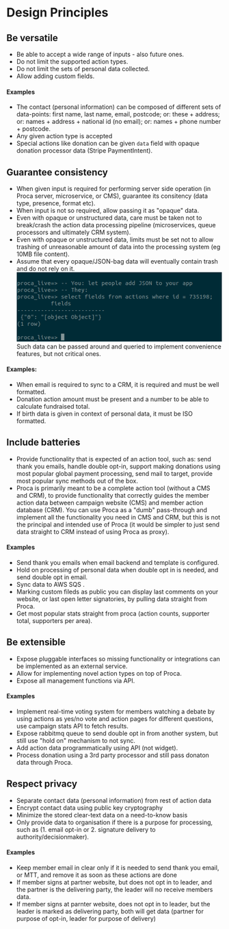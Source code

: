 # Design Principles

## Be versatile

- Be able to accept a wide range of inputs - also future ones.
- Do not limit the supported action types. 
- Do not limit the sets of personal data collected.
- Allow adding custom fields.

#### Examples 
- The contact (personal information) can be composed of different sets of data-points: first name, last name, email, postcode; or: these + address; or: names + address + national id (no email); or: names + phone number + postcode.
- Any given action type is accepted
- Special actions like donation can be given `data` field with opaque donation processor data (Stripe PaymentIntent).

## Guarantee consistency

- When given input is required for performing server side operation (in Proca server, microservice, or CMS), guarantee its consitency (data type, presence, format etc).
- When input is not so required, allow passing it as "opaque" data. 
- Even with opaque or unstructured data, care must be taken not to break/crash the action data processing pipeline (microservices, queue processors and ultimately CRM system).
- Even with opaque or unstructured data, limits must be set not to allow trashing of unreasonable amount of data into the processing system (eg 10MB file content).
- Assume that every opaque/JSON-bag data will eventually contain trash and do not rely on it.
  ![A JSON field in db with serialization error](assets/json-fail.png)
  Such data can be passed around and queried to implement convenience features, but not critical ones.
 
#### Examples:

- When email is required to sync to a CRM, it is required and must be well formatted.
- Donation action amount must be present and a number to be able to calculate fundraised total.
- If birth data is given in context of personal data, it must be ISO formatted.

## Include batteries 

- Provide functionality that is expected of an action tool, such as: send thank you emails, handle double opt-in, support making donations using most popular global payment processing, send mail to target, provide most popular sync methods out of the box.
- Proca is primarily meant to be a complete action tool (without a CMS and CRM), to provide functionality that correctly guides the member action data between campaign website (CMS) and member action database (CRM). You can use Proca as a "dumb" pass-through and implement all the functionality you need in CMS and CRM, but this is not the principal and intended use of Proca (it would be simpler to just send data straight to CRM instead of using Proca as proxy).

#### Examples 

- Send thank you emails when email backend and template is configured.
- Hold on processing of personal data when double opt in is needed, and send double opt in email.
- Sync data to AWS SQS .
- Marking custom fileds as public you can display last comments on your website, or last open letter signatories, by pulling data straight from Proca.
- Get most popular stats straight from proca (action counts, supporter total, supporters per area).

## Be extensible

- Expose pluggable interfaces so missing functionality or integrations can be implemented as an external service.
- Allow for implementing novel action types on top of Proca. 
- Expose all management functions via API.

#### Examples 

- Implement real-time voting system for members watching a debate by using actions as yes/no vote and action pages for different questions, use campaign stats API to fetch results.
- Expose rabbitmq queue to send double opt in from another system, but still use "hold on" mechanism to not sync.
- Add action data programmatically using API (not widget).
- Process donation using a 3rd party processor and still pass donaton data through Proca.


## Respect privacy

- Separate contact data (personal information) from rest of action data 
- Encrypt contact data using public key cryptography
- Minimize the stored clear-text data on a need-to-know basis 
- Only provide data to organisation if there is a purpose for processing, such as (1. email opt-in or 2. signature delivery to authority/decisionmaker).

#### Examples 

- Keep member email in clear only if it is needed to send thank you email, or MTT, and remove it as soon as these actions are done
- If member signs at partner website, but does not opt in to leader, and the partner is the delivering party, the leader will no receive members data.
- If member signs at parnter website, does not opt in to leader, but the leader is marked as delivering party, both will get data (partner for purpose of opt-in, leader for purpose of delivery)


